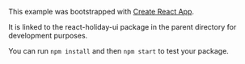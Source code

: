 This example was bootstrapped with [Create React App](https://github.com/facebook/create-react-app).

It is linked to the react-holiday-ui package in the parent directory for development purposes.

You can run `npm install` and then `npm start` to test your package.

